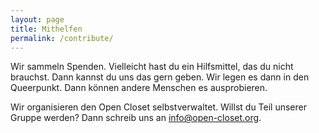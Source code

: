 ```yaml
---
layout: page
title: Mithelfen
permalink: /contribute/
---
```


Wir sammeln Spenden. Vielleicht hast du ein Hilfsmittel, das du nicht brauchst. Dann kannst du uns das gern geben. Wir legen es dann in den Queerpunkt. Dann können andere Menschen es ausprobieren.

Wir organisieren den Open Closet selbstverwaltet. Willst du Teil unserer Gruppe werden? Dann schreib uns an [info@open-closet.org](mailto:info@open-closet.org).
